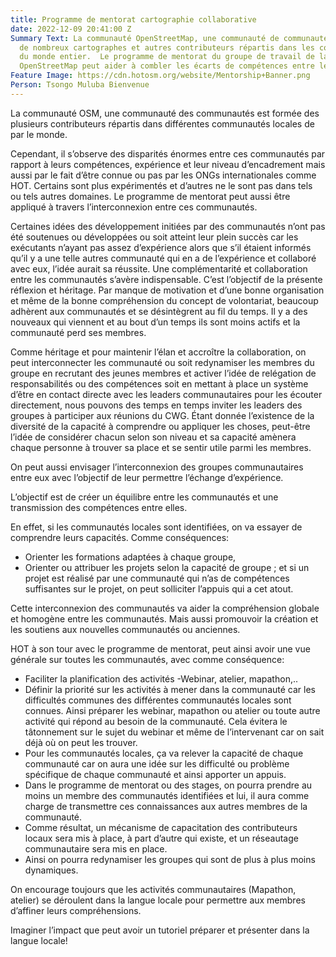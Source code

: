```yaml
---
title: Programme de mentorat cartographie collaborative
date: 2022-12-09 20:41:00 Z
Summary Text: La communauté OpenStreetMap, une communauté de communautés, est composée
  de nombreux cartographes et autres contributeurs répartis dans les communautés locales
  du monde entier.  Le programme de mentorat du groupe de travail de la communauté
  OpenStreetMap peut aider à combler les écarts de compétences entre les communautés.
Feature Image: https://cdn.hotosm.org/website/Mentorship+Banner.png
Person: Tsongo Muluba Bienvenue
---
```


La communauté OSM, une communauté des communautés est formée des plusieurs contributeurs répartis dans  différentes communautés locales de par le monde. 

Cependant, il s’observe des disparités énormes entre ces communautés par rapport à leurs compétences, expérience et leur niveau d’encadrement mais aussi par le fait d’être connue ou pas par les ONGs internationales comme HOT. Certains sont plus expérimentés et d’autres ne le sont pas dans tels ou tels autres domaines. Le programme de mentorat peut aussi être appliqué à travers l’interconnexion entre ces communautés.

Certaines idées des développement initiées par des communautés n’ont pas été soutenues ou développées ou soit atteint leur plein succès car les exécutants n’ayant pas assez d’expérience alors que s’il étaient informés qu’il y a une telle autres communauté qui en a de l’expérience et collaboré avec eux, l’idée aurait sa réussite. Une complémentarité et collaboration entre les communautés s’avère indispensable. C’est l’objectif de la présente réflexion et héritage.
Par manque de motivation et d’une bonne organisation et même de la bonne compréhension du concept de volontariat, beaucoup adhèrent aux communautés et se désintègrent au fil du temps. Il y a des nouveaux qui viennent et au bout d’un temps ils sont moins actifs et la communauté perd ses membres.

Comme héritage et pour maintenir l’élan et accroître la collaboration, on peut interconnecter les communauté ou soit redynamiser les membres du groupe en recrutant des jeunes membres et activer l’idée de relégation de responsabilités ou des compétences soit en mettant à place un système d’être en contact directe avec les leaders communautaires pour les écouter directement, nous pouvons des temps en temps inviter les leaders des groupes à participer aux réunions du CWG. Étant donnée l’existence de la diversité de la capacité à comprendre ou appliquer les choses, peut-être l’idée de considérer chacun selon son niveau et sa capacité amènera chaque personne à trouver sa place et se sentir utile parmi les membres.

On peut aussi envisager l’interconnexion des groupes communautaires entre eux avec l’objectif de leur permettre l’échange d’expérience. 

L’objectif est de créer un équilibre entre les communautés et une transmission des compétences entre elles.

En effet, si les communautés locales sont identifiées, on va essayer de comprendre leurs capacités.
Comme conséquences:
* Orienter les formations adaptées à chaque groupe, 
* Orienter ou attribuer les projets selon la capacité de groupe ; et si un projet est réalisé par une communauté qui n’as de compétences suffisantes sur le projet, on peut solliciter l’appuis qui a cet atout.

Cette interconnexion des communautés va aider la compréhension globale et homogène entre les communautés. Mais aussi promouvoir la création et les soutiens aux nouvelles communautés ou anciennes.

HOT à son tour avec le programme de mentorat, peut ainsi avoir une vue générale sur toutes les communautés, avec comme conséquence:
* Faciliter la planification des activités -Webinar, atelier, mapathon,..
* Définir la priorité sur les activités à mener dans la communauté car les difficultés communes des différentes communautés locales sont connues. Ainsi préparer les webinar, mapathon ou atelier ou toute autre activité qui répond au besoin de la communauté. Cela évitera le tâtonnement sur le sujet du webinar et même de l’intervenant car on sait déjà où on peut les 
trouver.
* Pour les communautés locales, ça va relever la capacité de chaque communauté car on aura une idée sur les difficulté ou problème spécifique de chaque communauté et ainsi apporter un appuis. 
* Dans le programme de mentorat ou des stages, on pourra prendre au moins un membre des communautés  identifiées et lui, il aura comme charge de transmettre ces connaissances aux autres membres de la communauté.
* Comme résultat, un mécanisme de capacitation des contributeurs locaux sera mis à place, à part d’autre qui existe, et un réseautage communautaire sera mis en place.
* Ainsi on pourra redynamiser les groupes qui sont de plus à plus moins dynamiques. 

On encourage toujours que les activités communautaires (Mapathon, atelier) se déroulent dans la langue locale pour permettre aux membres d’affiner leurs compréhensions.

Imaginer l’impact que peut avoir un tutoriel préparer et présenter dans la langue locale!